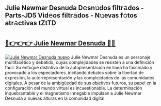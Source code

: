 ## Julie Newmar Desnuda D𝚎sn𝚞dos filtr𝚊dos - Parts-JD5 Vid𝚎os filtr𝚊dos - N𝚞evas f𝚘tos atr𝚊ctivas tZtTD

# <h2><a href="http://mb5i51.tromn.icu/?c=Julie+Newmar+Desnuda">🔗👉👉👉 Julie Newmar Desnuda 🔗🔗</a></h2>

[![Julie Newmar Desnuda nuevo](https://i.imgur.com/pEAQMta.gif)](http://mb5i51.tromn.icu/?c=Julie+Newmar+Desnuda)
Julie Newmar Desnuda es un personaje multifacético y debatido, cuyas complejidades se resisten a una definición fácil.  Su enfoque distintivo de la autopresentación en línea ha fascinado y provocado a los espectadores, incitando debates sobre la libertad de expresión, la autorrepresentación y las complejidades de las comunidades digitales. A pesar de la ambigüedad de sus objetivos futuros, su papel en la configuración del mundo virtual es incuestionable. La determinación inquebrantable y el magnetismo innegable impulsan a Julie Newmar Desnuda a nuevas alturas en la comunidad digital.
